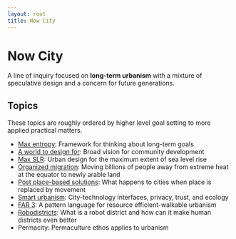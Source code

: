 ```yaml
---
layout: root
title: Now City
---
```

# Now City

A line of inquiry focused on **long-term urbanism** with a mixture of speculative design and a concern for future generations.
## Topics
These topics are roughly ordered by higher level goal setting to more applied practical matters.
- <a href="./Max%20entropy">Max entropy</a>: Framework for thinking about long-term goals
- <a href="./A%20world%20to%20design%20for">A world to design for</a>: Broad vision for community development
- <a href="./Max%20SLR">Max SLR</a>: Urban design for the maximum extent of sea level rise
- <a href="./NowCity/Organized%20migration">Organized migration</a>: Moving billions of people away from extreme heat at the equator to newly arable land
- <a href="./NowCity/Post%20place-based%20solutions">Post place-based solutions</a>: What happens to cities when place is replaced by movement
- <a href="./NowCity/Smart%20urbanism">Smart urbanism</a>: City-technology interfaces, privacy, trust, and ecology
- <a href="./FAR%203">FAR 3</a>: A pattern language for resource efficient-walkable urbanism
- <a href="./Robodistricts">Robodistricts</a>: What is a robot district and how can it make human districts even better
- Permacity: Permaculture ethos applies to urbanism